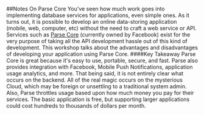 ##Notes On Parse Core
You've seen how much work goes into implementing database services for applications, even simple ones. As it turns out, it is possible to develop an online data-storing application (mobile, web, computer, etc) without the need to craft a web service or API. Services such as [Parse Core](https://www.parse.com/products/core) (currently owned by Facebook) exist for the very purpose of taking all the API development hassle out of this kind of development. This workshop talks about the advantages and disadvantages of developing your application using Parse Core.
####Key Takeaway
Parse Core is great because it's easy to use, portable, secure, and fast. Parse also provides integration with Facebook, Mobile Push Notifications, application usage analytics, and more. That being said, it is not entirely clear what occurs on the backend. All of the real magic occurs on the mysterious Cloud, which may be foreign or unsettling to a traditional system admin. Also, Parse throttles usage based upon how much money you pay for their services. The basic application is free, but supporting larger applications could cost hundreds to thousands of dollars per month. 